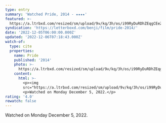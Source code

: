 ```yaml
---
type: entry
summary: 'Watched Pride, 2014 - ★★★★'
featured: >-
  https://a.ltrbxd.com/resized/sm/upload/9v/kq/3h/os/i99RyDuRDhZEqgCEeZ5eKZ41bMh-0-600-0-900-crop.jpg?v=6633629edd
syndication: 'https://letterboxd.com/benji/film/pride-2014/'
date: '2022-12-05T06:00:00.000Z'
updated: '2022-12-06T07:18:43.000Z'
watch-of:
  type: cite
  properties:
    name: Pride
    published: '2014'
    photo: >-
      https://a.ltrbxd.com/resized/sm/upload/9v/kq/3h/os/i99RyDuRDhZEqgCEeZ5eKZ41bMh-0-600-0-900-crop.jpg?v=6633629edd
    content:
      html: >-
        <p><img
        src="https://a.ltrbxd.com/resized/sm/upload/9v/kq/3h/os/i99RyDuRDhZEqgCEeZ5eKZ41bMh-0-600-0-900-crop.jpg?v=6633629edd"/></p>
        <p>Watched on Monday December 5, 2022.</p>
rating: '4.0'
rewatch: false
---
```

Watched on Monday December 5, 2022.
